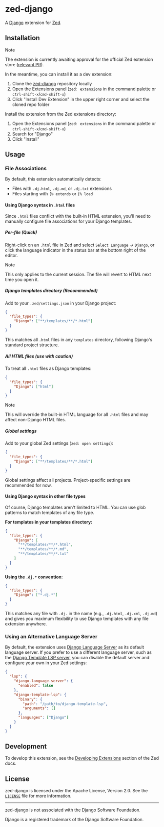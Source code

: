 # zed-django

A [Django](https://djangoproject.com) extension for [Zed](https://zed.dev).

## Installation

> [!NOTE]
> The extension is currently awaiting approval for the official Zed extension store ([relevant PR](https://github.com/zed-industries/extensions/pull/3525)).
>
> In the meantime, you can install it as a dev extension:
>
> 1. Clone the [zed-django](https://github.com/joshuadavidthomas/zed-django) repository locally
> 2. Open the Extensions panel (`zed: extensions` in the command palette or `ctrl-shift-x`/`cmd-shift-x`)
> 3. Click "Install Dev Extension" in the upper right corner and select the cloned repo folder

Install the extension from the Zed extensions directory:

1. Open the Extensions panel (`zed: extensions` in the command palette or `ctrl-shift-x`/`cmd-shift-x`)
2. Search for "Django"
3. Click "Install"

## Usage

### File Associations

By default, this extension automatically detects:

- Files with `.dj.html`, `.dj.md`, or `.dj.txt` extensions
- Files starting with `{% extends` or `{% load`

#### Using Django syntax in `.html` files

Since `.html` files conflict with the built-in HTML extension, you'll need to manually configure file associations for your Django templates.

##### Per-file (Quick)

Right-click on an `.html` file in Zed and select `Select Language` → `Django`, or click the language indicator in the status bar at the bottom right of the editor.

> [!NOTE]
> This only applies to the current session. The file will revert to HTML next time you open it.

##### Django templates directory (Recommended)

Add to your `.zed/settings.json` in your Django project:

```json
{
  "file_types": {
    "Django": ["**/templates/**/*.html"]
  }
}
```

This matches all `.html` files in any `templates` directory, following Django's standard project structure.

##### All HTML files (use with caution)

To treat all `.html` files as Django templates:

```json
{
  "file_types": {
    "Django": ["html"]
  }
}
```

> [!NOTE]
> This will override the built-in HTML language for all `.html` files and may affect non-Django HTML files.

##### Global settings

Add to your global Zed settings (`zed: open settings`):

```json
{
  "file_types": {
    "Django": ["**/templates/**/*.html"]
  }
}
```

Global settings affect all projects. Project-specific settings are recommended for now.

#### Using Django syntax in other file types

Of course, Django templates aren't limited to HTML. You can use glob patterns to match templates of any file type.

**For templates in your templates directory:**

```json
{
  "file_types": {
    "Django": [
      "**/templates/**/*.html",
      "**/templates/**/*.md",
      "**/templates/**/*.txt"
    ]
  }
}
```

**Using the `.dj.*` convention:**


```json
{
  "file_types": {
    "Django": ["*.dj.*"]
  }
}
```

This matches any file with `.dj.` in the name (e.g., `.dj.html`, `.dj.xml`, `.dj.md`) and gives you maximum flexibility to use Django templates with any file extension anywhere.

### Using an Alternative Language Server

By default, the extension uses [Django Language Server](https://github.com/joshuadavidthomas/django-language-server) as its default language server. If you prefer to use a different language server, such as the [Django Template LSP server](https://github.com/fourdigits/django-template-lsp), you can disable the default server and configure your own in your Zed settings:

```json
{
  "lsp": {
    "django-language-server": {
      "enabled": false
    },
    "django-template-lsp": {
      "binary": {
        "path": "/path/to/django-template-lsp",
        "arguments": []
      },
      "languages": ["Django"]
    }
  }
}
```

## Development

To develop this extension, see the [Developing Extensions](https://zed.dev/docs/extensions/developing-extensions) section of the Zed docs.

## License

zed-django is licensed under the Apache License, Version 2.0. See the [`LICENSE`](LICENSE) file for more information.

---

zed-django is not associated with the Django Software Foundation.

Django is a registered trademark of the Django Software Foundation.
